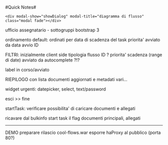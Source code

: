 #Quick Notes#

```
<div modal-show="showDialog" modal-title="diagramma di flusso" class="modal fade"></div>
```

ufficio assegnatario - sottogruppi bootstrap 3


ordinamento
  default: ordinati per data di scadenza del task
  priorita'
  avviato da
  data avvio
  ID


FILTRI:
  inizialmente client side
  tipologia flusso
  ID ?
  priorita'
  scadenza (range di date)
  avviato da
  autocomplete ?!?


label in corso/avviato

RIEPILOGO con lista documenti aggiornati e metadati vari...

widget urgenti: datepicker, select, text/password

esci >> fine

startTask: verificare possibilita' di caricare documenti e allegati

ricavare dal bulkinfo start task il flag documenti principali, allegati


---

DEMO
preparare rilascio cool-flows.war
esporre haProxy al pubblico (porta 80?)


